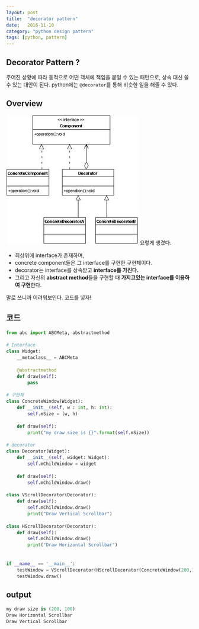 ```yaml
---
layout: post
title:  "decorator pattern"
date:   2016-11-10
category: "python design pattern"
tags: [python, pattern]
---
```


## Decorator Pattern ?

주어진 상황에 따라 동적으로 어떤 객체에 책임을 붙일 수 있는 패턴으로, 상속 대신 쓸 수 있는 대안이 된다.
python에는 `@decorator`를 통해 비슷한 일을 해줄 수 있다.

## Overview

![decorators_fig1.jpg](/resources/1B798E73D2D143E26D14F97072565B9F.jpg)
요렇게 생겼다.
* 최상위에 interface가 존재하며,
* concrete component들은 그 interface를 구현한 구현체이다.
* decorator는 interface를 상속받고 **interface를 가진다.**
* 그리고 자신의 **abstract method**들을 구현할 때 **가지고있는 interface를 이용하여 구현**한다.

말로 쓰니까 어려워보인다. 코드를 넣자!

## 코드

```python
from abc import ABCMeta, abstractmethod

# Interface
class Widget:
    __metaclass__ = ABCMeta
 
    @abstractmethod
    def draw(self):
        pass

# 구현체
class ConcreteWindow(Widget):
    def __init__(self, w : int, h: int):
        self.mSize = (w, h)

    def draw(self):
        print("my draw size is {}".format(self.mSize))

# decorator
class Decorator(Widget):
    def __init__(self, widget: Widget):
        self.mChildWindow = widget

    def draw(self):
        self.mChildWindow.draw()

class VScrollDecorator(Decorator):
    def draw(self):
        self.mChildWindow.draw()
        print("Draw Vertical Scrollbar")

class HScrollDecorator(Decorator):
    def draw(self):
        self.mChildWindow.draw()
        print("Draw Horizontal Scrollbar")


if __name__ == '__main__':
    testWindow = VScrollDecorator(HScrollDecorator(ConcreteWindow(200,100)))
    testWindow.draw()
```

## output

```python
my draw size is (200, 100)
Draw Horizontal Scrollbar
Draw Vertical Scrollbar
```